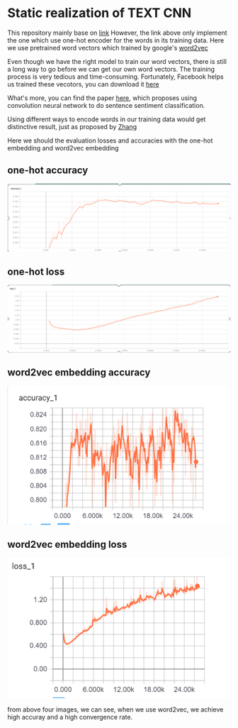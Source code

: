 # Static realization of TEXT CNN
This repository mainly base on [link](https://github.com/dennybritz/cnn-text-classification-tf)
However, the link above only implement the one which use one-hot encoder for the words in its training data.
Here we use pretrained word vectors which trained by google's [word2vec](https://papers.nips.cc/paper/5021-distributed-representations-of-words-and-phrases-and-their-compositionality.pdf)


Even though we have the right model to train our word vectors, there is still a long way to go before we can get our own word vectors. The training process is very tedious and time-consuming. Fortunately, Facebook helps us trained these vecotors, you can download it [here](https://github.com/facebookresearch/fastText/blob/master/docs/crawl-vectors.md)

What's more, you can find the paper [here](http://arxiv.org/abs/1408.5882), which proposes using convolution neural network to do sentence sentiment classification.

Using different ways to encode words in our training data would get distinctive result, just as proposed by [Zhang](https://arxiv.org/abs/1510.03820)

Here we should the evaluation losses and accuracies with the one-hot embedding and word2vec embedding

## one-hot accuracy

![](one_hot_dev_accuracy.png)

## one-hot loss
![](one_hot_dev_loss.png)

## word2vec embedding accuracy
![](embedding_dev_accuracy.png)

## word2vec embedding loss
![](embedding_dev_loss.png)

from above four images, we can see, when we use word2vec, we achieve high accuray and a high convergence rate. 
